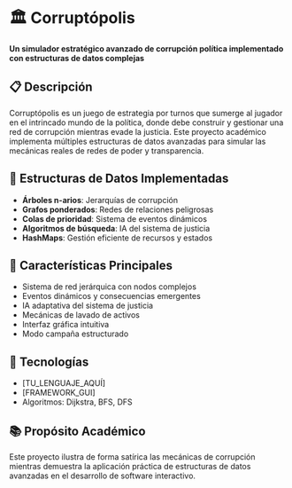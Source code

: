# 🏛️ Corruptópolis

**Un simulador estratégico avanzado de corrupción política implementado con estructuras de datos complejas**

## 📋 Descripción
Corruptópolis es un juego de estrategia por turnos que sumerge al jugador en el intrincado mundo de la política, donde debe construir y gestionar una red de corrupción mientras evade la justicia. Este proyecto académico implementa múltiples estructuras de datos avanzadas para simular las mecánicas reales de redes de poder y transparencia.

## 🔧 Estructuras de Datos Implementadas
- **Árboles n-arios**: Jerarquías de corrupción
- **Grafos ponderados**: Redes de relaciones peligrosas
- **Colas de prioridad**: Sistema de eventos dinámicos
- **Algoritmos de búsqueda**: IA del sistema de justicia
- **HashMaps**: Gestión eficiente de recursos y estados

## 🎯 Características Principales
- Sistema de red jerárquica con nodos complejos
- Eventos dinámicos y consecuencias emergentes
- IA adaptativa del sistema de justicia
- Mecánicas de lavado de activos
- Interfaz gráfica intuitiva
- Modo campaña estructurado

## 🚀 Tecnologías
- [TU_LENGUAJE_AQUÍ]
- [FRAMEWORK_GUI]
- Algoritmos: Dijkstra, BFS, DFS

## 📚 Propósito Académico
Este proyecto ilustra de forma satírica las mecánicas de corrupción mientras demuestra la aplicación práctica de estructuras de datos avanzadas en el desarrollo de software interactivo.
